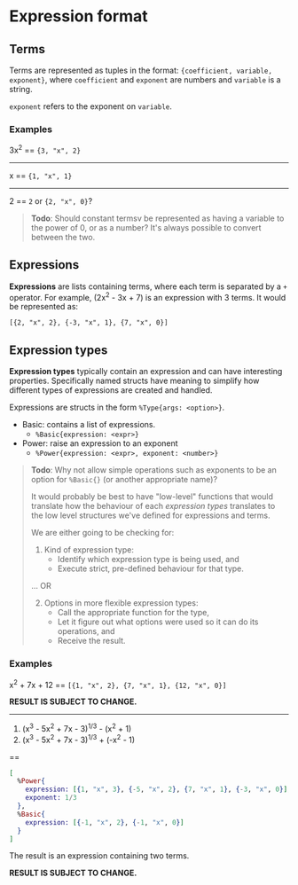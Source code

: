 # Expression format

## Terms

Terms are represented as tuples in the format: `{coefficient, variable, exponent}`, where `coefficient` and `exponent` are numbers and `variable` is a string.

`exponent` refers to the exponent on `variable`.

### Examples

3x<sup>2</sup> == `{3, "x", 2}`

---

x == `{1, "x", 1}`

---

2 == `2` or `{2, "x", 0}`?

> **Todo**: Should constant termsv be represented as having a variable to the power of 0, or as a number? It's always possible to convert between the two.

## Expressions

**Expressions** are lists containing terms, where each term is separated by a `+` operator. For example, (2x<sup>2</sup> - 3x + 7) is an expression with 3 terms. It would be represented as:

`[{2, "x", 2}, {-3, "x", 1}, {7, "x", 0}]`

## Expression types

**Expression types** typically contain an expression and can have interesting properties. Specifically named structs have meaning to simplify how different types of expressions are created and handled.

Expressions are structs in the form `%Type{args: <option>}`.

- Basic: contains a list of expressions.
  - `%Basic{expression: <expr>}`
- Power: raise an expression to an exponent
  - `%Power{expression: <expr>, exponent: <number>}`

> **Todo**: Why not allow simple operations such as exponents to be an option for `%Basic{}` (or another appropriate name)?
>
> It would probably be best to have "low-level" functions that would translate how the behaviour of each _expression types_ translates to the low level structures we've defined for expressions and terms.
>
> We are either going to be checking for:
> 1. Kind of expression type:
>     - Identify which expression type is being used, and
>     - Execute strict, pre-defined behaviour for that type.
>
> ... OR
>
> 2. Options in more flexible expression types:
>     - Call the appropriate function for the type,
>     - Let it figure out what options were used so it can do its operations, and
>     - Receive the result.

### Examples

x<sup>2</sup> + 7x + 12 == `[{1, "x", 2}, {7, "x", 1}, {12, "x", 0}]`

**RESULT IS SUBJECT TO CHANGE.**

---

1. (x<sup>3</sup> - 5x<sup>2</sup> + 7x - 3)<sup>1/3</sup> - (x<sup>2</sup> + 1)
2. (x<sup>3</sup> - 5x<sup>2</sup> + 7x - 3)<sup>1/3</sup> + (-x<sup>2</sup> - 1)

==

```elixir
[
  %Power{
    expression: [{1, "x", 3}, {-5, "x", 2}, {7, "x", 1}, {-3, "x", 0}],
    exponent: 1/3
  },
  %Basic{
    expression: [{-1, "x", 2}, {-1, "x", 0}]
  }
]
```

The result is an expression containing two terms.

**RESULT IS SUBJECT TO CHANGE.**

